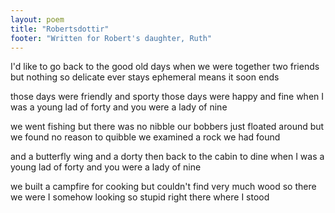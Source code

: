 ```yaml
---
layout: poem
title: "Robertsdottir"
footer: "Written for Robert's daughter, Ruth"
---
```



I'd like to go back to the good old days
when we were together two friends
but nothing so delicate ever stays
ephemeral means it soon ends

those days were friendly and sporty
those days were happy and fine
when I was a young lad of forty
and you were a lady of nine

we went fishing but there was no nibble
our bobbers just floated around
but we found no reason to quibble
we examined a rock we had found

and a butterfly wing and a dorty
then back to the cabin to dine
when I was a young lad of forty
and you were a lady of nine

we built a campfire for cooking
but couldn't find very much wood
so there we were I somehow looking
so stupid right there where I stood

